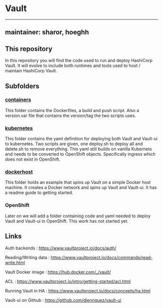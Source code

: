 # Vault
---
maintainer: sharor, hoeghh
---
## This repository
In this repository you will find the code used to run and deploy HashiCorp Vault. It will evolve to include both runtimes and tools used to host / maintain HashiCorp Vault.

## Subfolders
### [containers](./containers)
This folder contains the Dockerfiles, a build and push script. Also a version.var file that contains the version/tag the two scripts uses.

### [kubernetes](./kubernetes)
This folder contains the yaml definition for deploying both Vault and Vault-ui to kubernetes. Two scripts are given, one deploy.sh to deploy all and delete.sh to remove everything. This yaml still builds on vanilla Kubernets and needs to be converted to OpenShift objects. Specifically ingress which does not exist in OpenShift.

### [dockerhost](./dockerhost)
This folder holds an example that spins up Vault on a simple Docker host machine. It creates a Docker network and spins up Vault and Vault-ui. It has a readme guide to getting started.

### OpenShift
Later on we will add a folder containing code and yaml needed to deploy Vault and Vault-ui in OpenShift. This work has not started yet.

## Links
Auth backends : https://www.vaultproject.io/docs/auth/

Reading/Writing data : https://www.vaultproject.io/docs/commands/read-write.html

Vault Docker image : https://hub.docker.com/_/vault/

ACL : https://www.vaultproject.io/intro/getting-started/acl.html

Running Vault in HA : https://www.vaultproject.io/docs/concepts/ha.html

Vault-ui on Github : https://github.com/djenriquez/vault-ui
